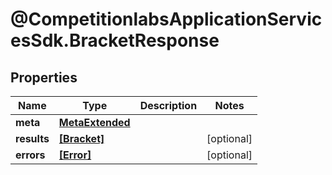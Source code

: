 # @CompetitionlabsApplicationServicesSdk.BracketResponse

## Properties

Name | Type | Description | Notes
------------ | ------------- | ------------- | -------------
**meta** | [**MetaExtended**](MetaExtended.md) |  | 
**results** | [**[Bracket]**](Bracket.md) |  | [optional] 
**errors** | [**[Error]**](Error.md) |  | [optional] 


